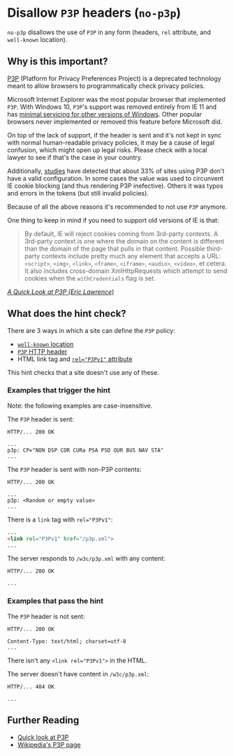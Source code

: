 # Disallow `P3P` headers (`no-p3p`)

`no-p3p` disallows the use of `P3P` in any form (headers, `rel` attribute, and
`well-known` location).

## Why is this important?

[P3P][p3p spec] (Platform for Privacy Preferences Project) is a deprecated
technology meant to allow browsers to programmatically check privacy policies.

Microsoft Internet Explorer was the most popular browser that implemented
`P3P`. With Windows 10, `P3P`'s support was removed entirely from IE 11 and has
[minimal servicing for other versions of Windows][p3p not supported].
Other popular browsers never implemented or removed this feature before
Microsoft did.

On top of the lack of support, if the header is sent and it's not kept in sync
with normal human-readable privacy policies, it may be a cause of legal
confusion, which might open up legal risks. Please check with a local lawyer to
see if that's the case in your country.

Additionally, [studies][research] have detected that about 33% of sites using
P3P don't have a valid configuration. In some cases the value was used to
circunvent IE cookie blocking (and thus rendering P3P inefective). Others it
was typos and errors in the tokens (but still invalid policies).

Because of all the above reasons it's recommended to not use `P3P` anymore.

One thing to keep in mind if you need to support old versions of IE is that:

> By default, IE will reject cookies coming from 3rd-party contexts. A
3rd-party context is one where the domain on the content is different than the
domain of the page that pulls in that content. Possible third-party contexts
include pretty much any element that accepts a URL: `<script>`, `<img>`,
`<link>`, `<frame>`, `<iframe>`, `<audio>`, `<video>`, et cetera. It also
includes cross-domain XmlHttpRequests which attempt to send cookies when the
`withCredentials` flag is set.

*[A Quick Look at P3P (Eric Lawrence)][quick look]*

## What does the hint check?

There are 3 ways in which a site can define the `P3P` policy:

* [`well-known` location][well-known]
* [`P3P` HTTP header][p3p header]
* HTML link tag and [`rel="P3Pv1"` attribute][p3p link]

This hint checks that a site doesn't use any of these.

### Examples that **trigger** the hint

Note: the following examples are case-insensitive.

The `P3P` header is sent:

```text
HTTP/... 200 OK

...
p3p: CP="NON DSP COR CURa PSA PSD OUR BUS NAV STA"
...
```

The `P3P` header is sent with non-P3P contents:

```text
HTTP/... 200 OK

...
p3p: <Random or empty value>
...
```

There is a `link` tag with `rel="P3Pv1"`:

```html
...
<link rel="P3Pv1" href="/p3p.xml">
...
```

The server responds to `/w3c/p3p.xml` with any content:

```text
HTTP/... 200 OK

...
```

### Examples that **pass** the hint

The `P3P` header is not sent:

```text
HTTP/... 200 OK

Content-Type: text/html; charset=utf-8
...
```

There isn't any `<link rel="P3Pv1">` in the HTML.

The server doesn't have content in `/w3c/p3p.xml`:

```text
HTTP/... 404 OK

...
```

## Further Reading

* [Quick look at P3P][quick look]
* [Wikipedia's P3P page][wikipedia]

<!-- Link labels -->

[p3p header]: https://www.w3.org/TR/P3P11/#syntax_ext
[p3p link]: https://www.w3.org/TR/P3P11/#syntax_link
[p3p spec]: https://www.w3.org/TR/P3P11/
[p3p not supported]: https://msdn.microsoft.com/en-us/library/dn904497.aspx#Platform_for_Privacy_Preferences_1.0__P3P_1.0__removal
[quick look]: https://blogs.msdn.microsoft.com/ieinternals/2013/09/17/a-quick-look-at-p3p/
[research]: https://www.cylab.cmu.edu/_files/pdfs/tech_reports/CMUCyLab10014.pdf
[support]: https://en.wikipedia.org/wiki/P3P#User_agent_support
[well-known]: https://www.w3.org/TR/P3P11/#Well_Known_Location
[wikipedia]: https://en.wikipedia.org/wiki/P3P#User_agent_support
